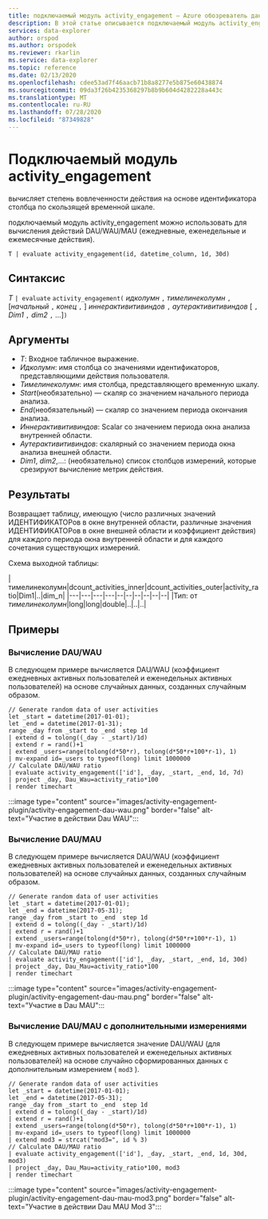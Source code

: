 ```yaml
---
title: подключаемый модуль activity_engagement — Azure обозреватель данных
description: В этой статье описывается подключаемый модуль activity_engagement в Azure обозреватель данных.
services: data-explorer
author: orspod
ms.author: orspodek
ms.reviewer: rkarlin
ms.service: data-explorer
ms.topic: reference
ms.date: 02/13/2020
ms.openlocfilehash: cdee53ad7f46aacb71b8a8277e5b875e60438874
ms.sourcegitcommit: 09da3f26b4235368297b8b9b604d4282228a443c
ms.translationtype: MT
ms.contentlocale: ru-RU
ms.lasthandoff: 07/28/2020
ms.locfileid: "87349828"
---
```

# <a name="activity_engagement-plugin"></a>Подключаемый модуль activity_engagement

вычисляет степень вовлеченности действия на основе идентификатора столбца по скользящей временной шкале.

подключаемый модуль activity_engagement можно использовать для вычисления действий DAU/WAU/MAU (ежедневные, еженедельные и ежемесячные действия).

```kusto
T | evaluate activity_engagement(id, datetime_column, 1d, 30d)
```

## <a name="syntax"></a>Синтаксис

*T* `| evaluate` `activity_engagement(` *идколумн* `,` *тимелинеколумн* `,` [*начальный* `,` *конец* `,` ] *иннерактивитивиндов* `,` *аутерактивитивиндов* [ `,` *Dim1* `,` *dim2* `,` ...]`)`

## <a name="arguments"></a>Аргументы

* *T*: Входное табличное выражение.
* *Идколумн*: имя столбца со значениями идентификаторов, представляющими действия пользователя. 
* *Тимелинеколумн*: имя столбца, представляющего временную шкалу.
* *Start*(необязательно) — скаляр со значением начального периода анализа.
* *End*(необязательный) — скаляр со значением периода окончания анализа.
* *Иннерактивитивиндов*: Scalar со значением периода окна анализа внутренней области.
* *Аутерактивитивиндов*: скалярный со значением периода окна анализа внешней области.
* *Dim1*, *dim2*,...: (необязательно) список столбцов измерений, которые срезируют вычисление метрик действия.

## <a name="returns"></a>Результаты

Возвращает таблицу, имеющую (число различных значений ИДЕНТИФИКАТОРов в окне внутренней области, различные значения ИДЕНТИФИКАТОРов в окне внешней области и коэффициент действия) для каждого периода окна внутренней области и для каждого сочетания существующих измерений.

Схема выходной таблицы:

|тимелинеколумн|dcount_activities_inner|dcount_activities_outer|activity_ratio|Dim1|..|dim_n|
|---|---|---|---|--|--|--|--|--|--|
|Тип: от *тимелинеколумн*|long|long|double|..|..|..|


## <a name="examples"></a>Примеры

### <a name="dauwau-calculation"></a>Вычисление DAU/WAU

В следующем примере вычисляется DAU/WAU (коэффициент ежедневных активных пользователей и еженедельных активных пользователей) на основе случайных данных, созданных случайным образом.

<!-- csl: https://help.kusto.windows.net:443/Samples -->
```kusto
// Generate random data of user activities
let _start = datetime(2017-01-01);
let _end = datetime(2017-01-31);
range _day from _start to _end  step 1d
| extend d = tolong((_day - _start)/1d)
| extend r = rand()+1
| extend _users=range(tolong(d*50*r), tolong(d*50*r+100*r-1), 1) 
| mv-expand id=_users to typeof(long) limit 1000000
// Calculate DAU/WAU ratio
| evaluate activity_engagement(['id'], _day, _start, _end, 1d, 7d)
| project _day, Dau_Wau=activity_ratio*100 
| render timechart 
```

:::image type="content" source="images/activity-engagement-plugin/activity-engagement-dau-wau.png" border="false" alt-text="Участие в действии Dau WAU":::

### <a name="daumau-calculation"></a>Вычисление DAU/MAU

В следующем примере вычисляется DAU/WAU (коэффициент ежедневных активных пользователей и еженедельных активных пользователей) на основе случайных данных, созданных случайным образом.

<!-- csl: https://help.kusto.windows.net:443/Samples -->
```kusto
// Generate random data of user activities
let _start = datetime(2017-01-01);
let _end = datetime(2017-05-31);
range _day from _start to _end  step 1d
| extend d = tolong((_day - _start)/1d)
| extend r = rand()+1
| extend _users=range(tolong(d*50*r), tolong(d*50*r+100*r-1), 1) 
| mv-expand id=_users to typeof(long) limit 1000000
// Calculate DAU/MAU ratio
| evaluate activity_engagement(['id'], _day, _start, _end, 1d, 30d)
| project _day, Dau_Mau=activity_ratio*100 
| render timechart 
```

:::image type="content" source="images/activity-engagement-plugin/activity-engagement-dau-mau.png" border="false" alt-text="Участие в Dau MAU":::

### <a name="daumau-calculation-with-additional-dimensions"></a>Вычисление DAU/MAU с дополнительными измерениями

В следующем примере вычисляется значение DAU/WAU (для ежедневных активных пользователей и еженедельных активных пользователей) на основе случайно сформированных данных с дополнительным измерением ( `mod3` ).

<!-- csl: https://help.kusto.windows.net:443/Samples -->
```kusto
// Generate random data of user activities
let _start = datetime(2017-01-01);
let _end = datetime(2017-05-31);
range _day from _start to _end  step 1d
| extend d = tolong((_day - _start)/1d)
| extend r = rand()+1
| extend _users=range(tolong(d*50*r), tolong(d*50*r+100*r-1), 1) 
| mv-expand id=_users to typeof(long) limit 1000000
| extend mod3 = strcat("mod3=", id % 3)
// Calculate DAU/MAU ratio
| evaluate activity_engagement(['id'], _day, _start, _end, 1d, 30d, mod3)
| project _day, Dau_Mau=activity_ratio*100, mod3 
| render timechart 
```

:::image type="content" source="images/activity-engagement-plugin/activity-engagement-dau-mau-mod3.png" border="false" alt-text="Участие в действии Dau MAU Mod 3":::
